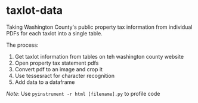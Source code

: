 # taxlot-data

Taking Washington County's public property tax information from individual PDFs for each taxlot into a single table.

The process:
1. Get taxlot information from tables on teh washington county website
2. Open property tax statement pdfs
3. Convert pdf to an image and crop it
4. Use tessesract for character recognition
5. Add data to a dataframe

*Note*: Use `pyinstrument -r html [filename].py` to profile code
